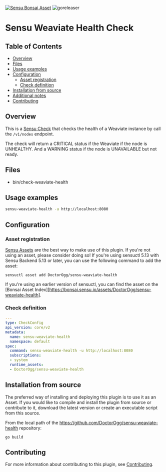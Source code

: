[![Sensu Bonsai Asset](https://img.shields.io/badge/Bonsai-Download%20Me-brightgreen.svg?colorB=89C967&logo=sensu)](https://bonsai.sensu.io/assets/DoctorOgg/sensu-weaviate-health)
![goreleaser](https://github.com/DoctorOgg/sensu-weaviate-health/workflows/goreleaser/badge.svg)

# Sensu Weaviate Health Check

## Table of Contents

- [Overview](#overview)
- [Files](#files)
- [Usage examples](#usage-examples)
- [Configuration](#configuration)
  - [Asset registration](#asset-registration)
  - [Check definition](#check-definition)
- [Installation from source](#installation-from-source)
- [Additional notes](#additional-notes)
- [Contributing](#contributing)

## Overview

This is a [Sensu Check][6] that checks the health of a Weaviate instance by call the `/v1/nodes` endpoint.

The check will return a CRITICAL status if the Weaviate if the node is UNHEALTHY. And a WARNING status if the node is UNAVAILABLE but not ready.

## Files

- bin/check-weaviate-health

## Usage examples

```bash
sensu-weaviate-health -u http://localhost:8080
```

## Configuration

### Asset registration

[Sensu Assets][10] are the best way to make use of this plugin. If you're not using an asset, please
consider doing so! If you're using sensuctl 5.13 with Sensu Backend 5.13 or later, you can use the
following command to add the asset:

```
sensuctl asset add DoctorOgg/sensu-weaviate-health
```

If you're using an earlier version of sensuctl, you can find the asset on the [Bonsai Asset Index][https://bonsai.sensu.io/assets/DoctorOgg/sensu-weaviate-health].

### Check definition

```yml
---
type: CheckConfig
api_version: core/v2
metadata:
  name: sensu-weaviate-health
  namespace: default
spec:
  command: sensu-weaviate-health -u http://localhost:8080
  subscriptions:
  - system
  runtime_assets:
  - DoctorOgg/sensu-weaviate-health
```

## Installation from source

The preferred way of installing and deploying this plugin is to use it as an Asset. If you would
like to compile and install the plugin from source or contribute to it, download the latest version
or create an executable script from this source.

From the local path of the <https://github.com/DoctorOgg/sensu-weaviate-health> repository:

```
go build
```

## Contributing

For more information about contributing to this plugin, see [Contributing][1].

[1]: https://github.com/sensu/sensu-go/blob/master/CONTRIBUTING.md
[6]: https://docs.sensu.io/sensu-go/latest/reference/checks/
[10]: https://docs.sensu.io/sensu-go/latest/reference/assets/
